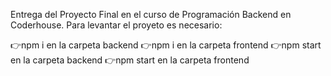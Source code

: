 Entrega del Proyecto Final en el curso de Programación Backend en Coderhouse. Para levantar el proyeto es necesario:

👉npm i en la carpeta backend
👉npm i en la carpeta frontend
👉npm start en la carpeta backend
👉npm start en la carpeta frontend
